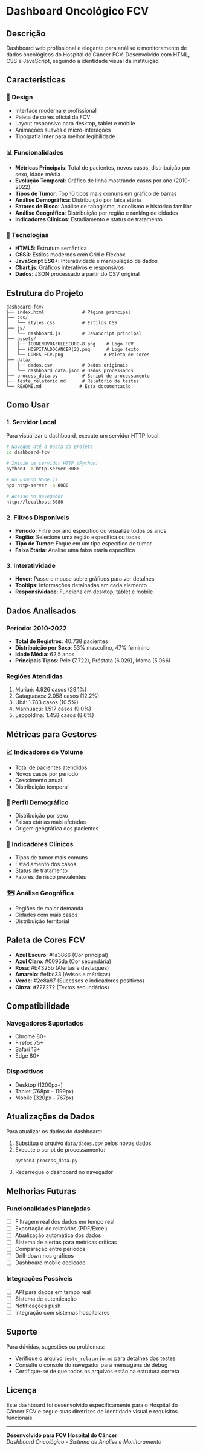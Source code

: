 # Dashboard Oncológico FCV

## Descrição

Dashboard web profissional e elegante para análise e monitoramento de dados oncológicos do Hospital do Câncer FCV. Desenvolvido com HTML, CSS e JavaScript, seguindo a identidade visual da instituição.

## Características

### 🎨 Design
- Interface moderna e profissional
- Paleta de cores oficial da FCV
- Layout responsivo para desktop, tablet e mobile
- Animações suaves e micro-interações
- Tipografia Inter para melhor legibilidade

### 📊 Funcionalidades
- **Métricas Principais**: Total de pacientes, novos casos, distribuição por sexo, idade média
- **Evolução Temporal**: Gráfico de linha mostrando casos por ano (2010-2022)
- **Tipos de Tumor**: Top 10 tipos mais comuns em gráfico de barras
- **Análise Demográfica**: Distribuição por faixa etária
- **Fatores de Risco**: Análise de tabagismo, alcoolismo e histórico familiar
- **Análise Geográfica**: Distribuição por região e ranking de cidades
- **Indicadores Clínicos**: Estadiamento e status de tratamento

### 🔧 Tecnologias
- **HTML5**: Estrutura semântica
- **CSS3**: Estilos modernos com Grid e Flexbox
- **JavaScript ES6+**: Interatividade e manipulação de dados
- **Chart.js**: Gráficos interativos e responsivos
- **Dados**: JSON processado a partir do CSV original

## Estrutura do Projeto

```
dashboard-fcv/
├── index.html              # Página principal
├── css/
│   └── styles.css          # Estilos CSS
├── js/
│   └── dashboard.js        # JavaScript principal
├── assets/
│   ├── ÍCONENOVOAZULESCURO-8.png    # Logo FCV
│   ├── HOSPITALDOCÂNCER(2).png      # Logo texto
│   └── CORES-FCV.png               # Paleta de cores
├── data/
│   ├── dados.csv           # Dados originais
│   └── dashboard_data.json # Dados processados
├── process_data.py         # Script de processamento
├── teste_relatorio.md      # Relatório de testes
└── README.md              # Esta documentação
```

## Como Usar

### 1. Servidor Local
Para visualizar o dashboard, execute um servidor HTTP local:

```bash
# Navegue até a pasta do projeto
cd dashboard-fcv

# Inicie um servidor HTTP (Python)
python3 -m http.server 8080

# Ou usando Node.js
npx http-server -p 8080

# Acesse no navegador
http://localhost:8080
```

### 2. Filtros Disponíveis
- **Período**: Filtre por ano específico ou visualize todos os anos
- **Região**: Selecione uma região específica ou todas
- **Tipo de Tumor**: Foque em um tipo específico de tumor
- **Faixa Etária**: Analise uma faixa etária específica

### 3. Interatividade
- **Hover**: Passe o mouse sobre gráficos para ver detalhes
- **Tooltips**: Informações detalhadas em cada elemento
- **Responsividade**: Funciona em desktop, tablet e mobile

## Dados Analisados

### Período: 2010-2022
- **Total de Registros**: 40.738 pacientes
- **Distribuição por Sexo**: 53% masculino, 47% feminino
- **Idade Média**: 62,5 anos
- **Principais Tipos**: Pele (7.722), Próstata (6.029), Mama (5.066)

### Regiões Atendidas
1. Muriaé: 4.926 casos (29.1%)
2. Cataguases: 2.058 casos (12.2%)
3. Ubá: 1.783 casos (10.5%)
4. Manhuaçu: 1.517 casos (9.0%)
5. Leopoldina: 1.458 casos (8.6%)

## Métricas para Gestores

### 📈 Indicadores de Volume
- Total de pacientes atendidos
- Novos casos por período
- Crescimento anual
- Distribuição temporal

### 👥 Perfil Demográfico
- Distribuição por sexo
- Faixas etárias mais afetadas
- Origem geográfica dos pacientes

### 🏥 Indicadores Clínicos
- Tipos de tumor mais comuns
- Estadiamento dos casos
- Status de tratamento
- Fatores de risco prevalentes

### 🗺️ Análise Geográfica
- Regiões de maior demanda
- Cidades com mais casos
- Distribuição territorial

## Paleta de Cores FCV

- **Azul Escuro**: #1a3866 (Cor principal)
- **Azul Claro**: #0095da (Cor secundária)
- **Rosa**: #b4325b (Alertas e destaques)
- **Amarelo**: #efbc33 (Avisos e métricas)
- **Verde**: #2e8a87 (Sucessos e indicadores positivos)
- **Cinza**: #727272 (Textos secundários)

## Compatibilidade

### Navegadores Suportados
- Chrome 80+
- Firefox 75+
- Safari 13+
- Edge 80+

### Dispositivos
- Desktop (1200px+)
- Tablet (768px - 1199px)
- Mobile (320px - 767px)

## Atualizações de Dados

Para atualizar os dados do dashboard:

1. Substitua o arquivo `data/dados.csv` pelos novos dados
2. Execute o script de processamento:
   ```bash
   python3 process_data.py
   ```
3. Recarregue o dashboard no navegador

## Melhorias Futuras

### Funcionalidades Planejadas
- [ ] Filtragem real dos dados em tempo real
- [ ] Exportação de relatórios (PDF/Excel)
- [ ] Atualização automática dos dados
- [ ] Sistema de alertas para métricas críticas
- [ ] Comparação entre períodos
- [ ] Drill-down nos gráficos
- [ ] Dashboard mobile dedicado

### Integrações Possíveis
- [ ] API para dados em tempo real
- [ ] Sistema de autenticação
- [ ] Notificações push
- [ ] Integração com sistemas hospitalares

## Suporte

Para dúvidas, sugestões ou problemas:
- Verifique o arquivo `teste_relatorio.md` para detalhes dos testes
- Consulte o console do navegador para mensagens de debug
- Certifique-se de que todos os arquivos estão na estrutura correta

## Licença

Este dashboard foi desenvolvido especificamente para o Hospital do Câncer FCV e segue suas diretrizes de identidade visual e requisitos funcionais.

---

**Desenvolvido para FCV Hospital do Câncer**  
*Dashboard Oncológico - Sistema de Análise e Monitoramento*

